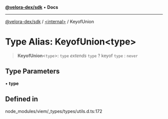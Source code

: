 [**@velora-dex/sdk**](../../README.md) • **Docs**

***

[@velora-dex/sdk](../../globals.md) / [\<internal\>](../README.md) / KeyofUnion

# Type Alias: KeyofUnion\<type\>

> **KeyofUnion**\<`type`\>: `type` *extends* `type` ? keyof `type` : `never`

## Type Parameters

• **type**

## Defined in

node\_modules/viem/\_types/types/utils.d.ts:172
